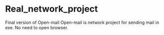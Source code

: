 # Real_network_project
Final version of Open-mail
Open-mail is network project 
for sending mail in exe. No need to open browser.
